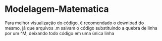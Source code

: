 # Modelagem-Matematica

Para melhor visualização do código, é recomendado o download do mesmo, já que arquivos .m salvam o código substituindo a quebra de linha por um ^M, deixando todo código em uma única linha
